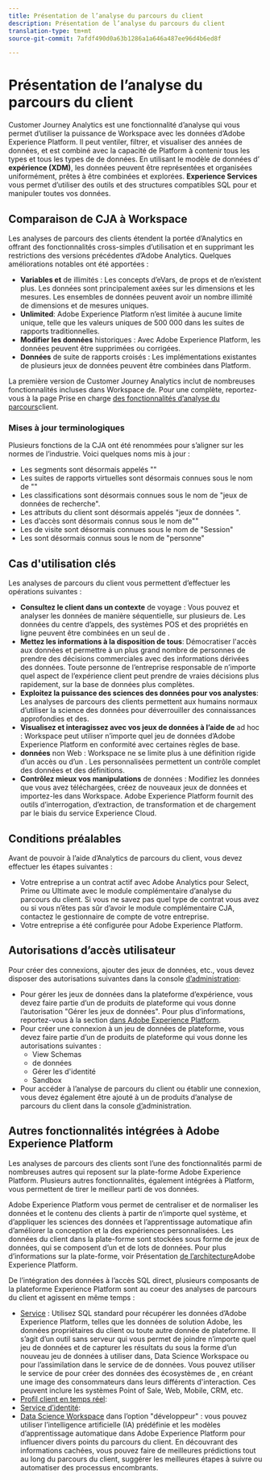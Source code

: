 ```yaml
---
title: Présentation de l’analyse du parcours du client
description: Présentation de l’analyse du parcours du client
translation-type: tm+mt
source-git-commit: 7afdf490d0a63b1286a1a646a487ee96d4b6ed8f

---
```



# Présentation de l’analyse du parcours du client

Customer Journey Analytics est une fonctionnalité d’analyse qui vous permet d’utiliser la puissance de   Workspace avec les données d’Adobe Experience Platform. Il peut ventiler, filtrer,  et visualiser des années de données, et est combiné avec la capacité de Platform à contenir tous les types et tous les types de de données. En utilisant le modèle de données d’ **expérience (XDM)**, les données peuvent être représentées et organisées uniformément, prêtes à être combinées et explorées. **Experience  Services** vous permet d’utiliser des outils et des structures compatibles SQL pour et manipuler toutes vos données.

## Comparaison de CJA à   Workspace

Les analyses de parcours des clients étendent la portée d’Analytics en offrant des fonctionnalités  cross-simples d’utilisation et en supprimant les restrictions des versions précédentes d’Adobe Analytics. Quelques améliorations notables ont été apportées :

* **Variables et** de illimités : Les concepts d’eVars, de props et de  n’existent plus. Les données sont principalement axées sur les dimensions et les mesures. Les ensembles de données peuvent avoir un nombre illimité de dimensions et de mesures uniques.
* **Unlimited**: Adobe Experience Platform n’est limitée à aucune limite unique, telle que les valeurs uniques de 500 000 dans les suites de rapports traditionnelles.
* **Modifier les données** historiques : Avec Adobe Experience Platform, les données peuvent être supprimées ou corrigées.
* **Données** de suite de rapports croisés : Les implémentations existantes de plusieurs jeux de données peuvent être combinées dans Platform.

La première version de Customer Journey Analytics inclut de nombreuses fonctionnalités incluses dans   Workspace de. Pour une  complète, reportez-vous à la page Prise en charge [des fonctionnalités d’analyse du parcours](cja-aa.md)client.

### Mises à jour terminologiques

Plusieurs fonctions de la CJA ont été renommées pour s’aligner sur les normes de l’industrie. Voici quelques noms mis à jour :

* Les segments sont désormais appelés &quot;&quot;
* Les suites de rapports virtuelles sont désormais connues sous le nom de &quot;&quot;
* Les classifications sont désormais connues sous le nom de &quot;jeux de données de recherche&quot;.
* Les attributs du client sont désormais appelés &quot;jeux de données &quot;.
* Les d’accès sont désormais connus sous le nom de&quot;&quot; 
* Les  de visite sont désormais connues sous le nom de &quot;Session&quot; 
* Les  sont désormais connus sous le nom de &quot;personne&quot; 

## Cas d&#39;utilisation clés

Les analyses de parcours du client vous permettent d’effectuer les opérations suivantes :

* **Consultez le client dans un contexte** de voyage : Vous pouvez et analyser les données de manière séquentielle, sur plusieurs  de. Les données du centre d’appels, des systèmes POS et des propriétés en ligne peuvent être combinées en un seul  de .
* **Mettez les informations à la disposition de tous**: Démocratiser l&#39;accès aux données et permettre à un plus grand nombre de personnes de prendre des décisions commerciales avec des informations dérivées des données. Toute personne de l’entreprise responsable de n’importe quel aspect de l’expérience client peut prendre de vraies décisions plus rapidement, sur la base de données plus complètes.
* **Exploitez la puissance des sciences des données pour vos analystes**: Les analyses de parcours des clients permettent aux humains normaux d’utiliser la science des données pour déverrouiller des connaissances approfondies et   des.
* **Visualisez et interagissez avec vos jeux de données à l’aide de** ad hoc : Workspace peut utiliser n’importe quel jeu de données d’Adobe Experience Platform en conformité avec certaines règles de base.
* **données** non Web : Workspace ne se limite plus à une définition rigide d’un accès ou d’un . Les  personnalisées permettent un contrôle complet des données et des définitions.
* **Contrôlez mieux vos manipulations** de données : Modifiez les données que vous avez téléchargées, créez de nouveaux jeux de données et importez-les dans Workspace. Adobe Experience Platform fournit des outils d’interrogation, d’extraction, de transformation et de chargement par le biais du service  Experience Cloud.

## Conditions préalables

Avant de pouvoir  à l’aide d’Analytics de parcours du client, vous devez effectuer les étapes suivantes :

* Votre entreprise a un contrat actif avec Adobe Analytics pour Select, Prime ou Ultimate avec le module complémentaire d’analyse du parcours du client. Si vous ne savez pas quel type de contrat vous avez ou si vous n’êtes pas sûr d’avoir le module complémentaire CJA, contactez le gestionnaire de compte de votre entreprise.
* Votre entreprise a été configurée pour Adobe Experience Platform.

## Autorisations d’accès utilisateur

Pour créer des connexions, ajouter des jeux de données, etc., vous devez disposer des autorisations suivantes dans la console [d’administration](https://adminconsole.adobe.com/enterprise/):

* Pour gérer les jeux de données dans la plateforme d’expérience, vous devez faire partie d’un de produits de plateforme qui vous donne l’autorisation &quot;Gérer les jeux de données&quot;. Pour plus d’informations, reportez-vous à la section  [dans Adobe Experience Platform](https://www.adobe.io/apis/experienceplatform/home/permissions-and-sandboxes/permissions-and-sandboxes.html#!api-specification/markdown/narrative/technical_overview/access-control/access-control-overview.md).
* Pour créer une connexion à un jeu de données de plateforme, vous devez faire partie d’un de produits de plateforme qui vous donne les autorisations suivantes :
   * View Schemas
   *  de données
   * Gérer les  d&#39;identité 
   * Sandbox
* Pour accéder à l’analyse de parcours du client ou établir une connexion, vous devez également être ajouté à un de produits d’analyse de parcours du client dans la console [d’](https://adminconsole.adobe.com/enterprise/)administration.

## Autres fonctionnalités intégrées à Adobe Experience Platform

Les analyses de parcours des clients sont l’une des fonctionnalités parmi de nombreuses autres qui reposent sur la plate-forme Adobe Experience Platform. Plusieurs autres fonctionnalités, également intégrées à Platform, vous permettent de tirer le meilleur parti de vos données.

Adobe Experience Platform vous permet de centraliser et de normaliser les données et le contenu des clients à partir de n’importe quel système, et d’appliquer les sciences des données et l’apprentissage automatique afin d’améliorer la conception et la  des expériences personnalisées. Les données du client dans la plate-forme sont stockées sous forme de jeux de données, qui se composent d’un  et de lots de données. Pour plus d’informations sur la plate-forme, voir Présentation [de l’architecture](https://www.adobe.io/apis/experienceplatform/home/overview.html)Adobe Experience Platform.

De l’intégration des données à l’accès SQL direct, plusieurs composants de la plateforme Experience Platform sont au coeur des analyses de parcours du client et agissent en même temps :

* [Service](https://www.adobe.io/apis/experienceplatform/home/query-service/sql-reference.html) : Utilisez SQL standard pour récupérer les données d’Adobe Experience Platform, telles que les données de solution Adobe, les données propriétaires du client ou toute autre donnée de plateforme. Il s’agit d’un outil sans serveur qui vous permet de joindre n’importe quel jeu de données et de capturer les résultats  du sous la forme d’un nouveau jeu de données à utiliser dans, Data Science Workspace ou pour l’assimilation dans le service de  de données. Vous pouvez utiliser le service de  pour créer des données  des écosystèmes de , en créant une image des consommateurs dans leurs différents d&#39;interaction. Ces  peuvent inclure les systèmes Point of Sale, Web, Mobile, CRM, etc.
* [Profil client en temps réel](https://www.adobe.io/apis/experienceplatform/home/profile-identity-segmentation/profile-identity-segmentation-services.html#!api-specification/markdown/narrative/technical_overview/unified_profile_architectural_overview/unified_profile_architectural_overview.md):
* [Service d’identité](https://www.adobe.io/apis/experienceplatform/home/profile-identity-segmentation/profile-identity-segmentation-services.html#!api-specification/markdown/narrative/technical_overview/identity_services_architectural_overview/identity_services_architectural_overview.md):
* [Data Science Workspace](https://www.adobe.io/apis/experienceplatform/home/data-science-workspace.html) dans l’option &quot;développeur&quot; : vous pouvez utiliser l’intelligence artificielle (IA) prédéfinie et les modèles d’apprentissage automatique dans Adobe Experience Platform pour influencer divers points du parcours du client. En découvrant des informations cachées, vous pouvez faire de meilleures prédictions tout au long du parcours du client, suggérer les meilleures étapes à suivre ou automatiser des processus encombrants.
